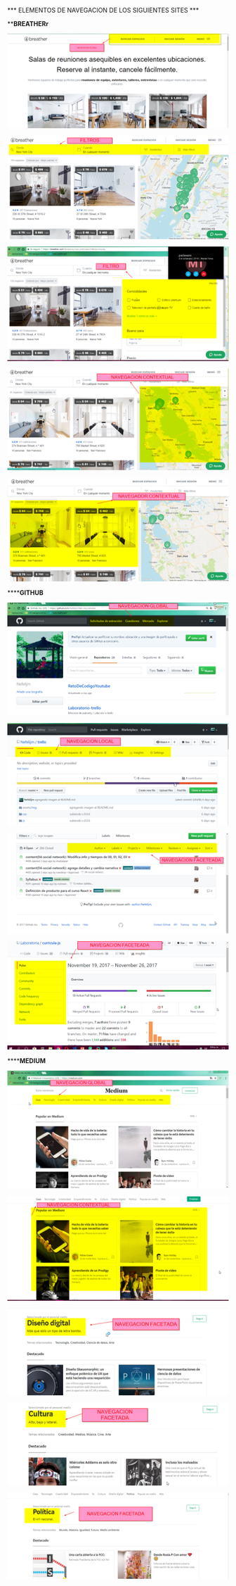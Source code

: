 
*** ELEMENTOS DE NAVEGACION DE LOS SIGUIENTES SITES  ***

****************************************************BREATHERr**************************************************

![recursos](images/breather1.png)

![recursos](images/breather2.png)

![recursos](images/breather3.png)

![recursos](images/breather4.png)

![recursos](images/breather5.png)




****************************************************GITHUB************************************************

![recursos](images/github1.png)

![recursos](images/github2.png)

![recursos](images/github3.png)

![recursos](images/github4.png)


****************************************************MEDIUM************************************************

![recursos](images/medium1.png)

![recursos](images/medium2.png)

![recursos](images/medium3.png)

![recursos](images/medium4.png)

![recursos](images/medium5.png)